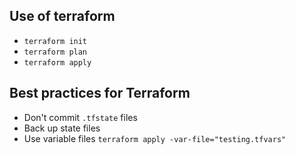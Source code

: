 ## Use of terraform
- `terraform init`<br/>
- `terraform plan`<br/>
- `terraform apply`<br/>
## Best practices for Terraform
- Don't commit `.tfstate` files
- Back up state files
- Use variable files
`terraform apply -var-file="testing.tfvars"`
